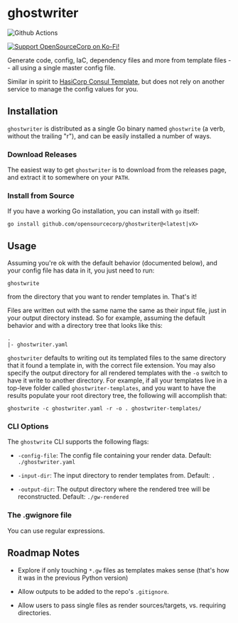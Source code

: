 # ghostwriter

<!-- badges: start -->
![Github Actions](https://github.com/opensourcecorp/ghostwriter/actions/workflows/main.yaml/badge.svg)

[![Support OpenSourceCorp on Ko-Fi!](https://img.shields.io/badge/Ko--fi-F16061?style=for-the-badge&logo=ko-fi&logoColor=white)](https://ko-fi.com/ryapric)
<!-- badges: end -->

Generate code, config, IaC, dependency files and more from template files -- all using a single
master config file.

Similar in spirit to [HasiCorp Consul
Template](https://github.com/hashicorp/consul-template), but does not rely on
another service to manage the config values for you.

## Installation

`ghostwriter` is distributed as a single Go binary named `ghostwrite` (a verb,
without the trailing "r"), and can be easily installed a number of ways.

### Download Releases

The easiest way to get `ghostwriter` is to download from the releases page, and
extract it to somewhere on your `PATH`.

### Install from Source

If you have a working Go installation, you can install with `go` itself:

    go install github.com/opensourcecorp/ghostwriter@<latest|vX>

## Usage

Assuming you're ok with the default behavior (documented below), and your config
file has data in it, you just need to run:

    ghostwrite

from the directory that you want to render templates in. That's it!

Files are written out with the same name the same as their input file, just in
your output directory instead. So for example, assuming the default behavior and
with a directory tree that looks like this:

    .
    |- ghostwriter.yaml

`ghostwriter` defaults to writing out its templated files to the same directory
that it found a template in, with the correct file extension. You may also
specify the output directory for all rendered templates with the `-o` switch to
have it write to another directory. For example, if all your templates live in a
top-leve folder called `ghostwriter-templates`, and you want to have the results
populate your root directory tree, the following will accomplish that:

    ghostwrite -c ghostwriter.yaml -r -o . ghostwriter-templates/

### CLI Options

The `ghostwrite` CLI supports the following flags:

- `-config-file`: The config file containing your render data. Default:
  `./ghostwriter.yaml`

- `-input-dir`: The input directory to render templates from. Default: `.`

- `-output-dir`: The output directory where the rendered tree will be
  reconstructed. Default: `./gw-rendered`

### The .gwignore file

You can use regular expressions.

## Roadmap Notes

- Explore if only touching `*.gw` files as templates makes sense (that's how it
  was in the previous Python version)

- Allow outputs to be added to the repo's `.gitignore`.

- Allow users to pass single files as render sources/targets, vs. requiring
  directories.
